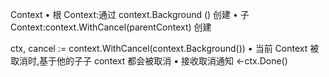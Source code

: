 Context
• 根 Context:通过 context.Background () 创建
• 子 Context:context.WithCancel(parentContext) 创建

ctx, cancel := context.WithCancel(context.Background())
• 当前 Context 被取消时,基于他的子子 context 都会被取消
• 接收取消通知 <-ctx.Done()
